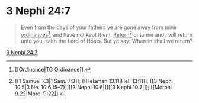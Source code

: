 # 3 Nephi 24:7

> Even from the days of your fathers ye are gone away from mine <u>ordinances</u>[^a], and have not kept them. <u>Return</u>[^b] unto me and I will return unto you, saith the Lord of Hosts. But ye say: Wherein shall we return?

[3 Nephi 24:7](https://www.churchofjesuschrist.org/study/scriptures/bofm/3-ne/24?lang=eng&id=p7#p7)


[^a]: [[Ordinance|TG Ordinance]].  
[^b]: [[1 Samuel 7.3|1 Sam. 7:3]]; [[Helaman 13.11|Hel. 13:11]]; [[3 Nephi 10.5|3 Ne. 10:6 (5–7)]][[3 Nephi 10.6|]][[3 Nephi 10.7|]]; [[Moroni 9.22|Moro. 9:22]].  
